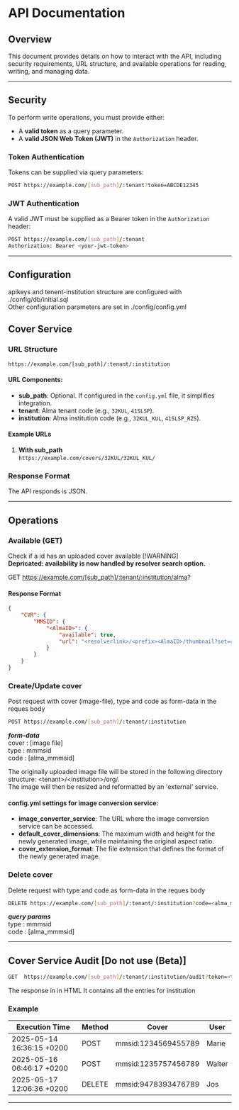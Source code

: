 # API Documentation

## Overview
This document provides details on how to interact with the API, including security requirements, URL structure, and available operations for reading, writing, and managing data.

---

## Security

To perform write operations, you must provide either:
- A **valid token** as a query parameter.
- A **valid JSON Web Token (JWT)** in the `Authorization` header.

### Token Authentication
Tokens can be supplied via query parameters:

```bash
POST https://example.com/[sub_path]/:tenant?token=ABCDE12345
```

### JWT Authentication
A valid JWT must be supplied as a Bearer token in the `Authorization` header:

```bash
POST https://example.com/[sub_path]/:tenant
Authorization: Bearer <your-jwt-token>
```
---

## Configuration

apikeys and tenent-institution structure are configured with ./config/db/initial.sql  
Other configuration parameters are set in ./config/config.yml


## Cover Service

### URL Structure
```plaintext
https://example.com/[sub_path]/:tenant/:institution
```

#### URL Components:
- **sub_path**: Optional. If configured in the `config.yml` file, it simplifies integration.
- **tenant**: Alma tenant code (e.g., `32KUL`, `41SLSP`).
- **institution**: Alma institution code (e.g., `32KUL_KUL`, `41SLSP_RZS`).


#### Example URLs
1. **With sub_path**  
   `https://example.com/covers/32KUL/32KUL_KUL/`  

### Response Format
The API responds is JSON.

---

## Operations
### Available (GET) 
Check if a id has an uploaded cover available
[!WARNING]  
**Depricated: availability is now handled by resolver search option.**

GET https://example.com/[sub_path]/:tenant/:institution/alma<AlmaID>? 

#### Response Format
```json
{
    "CVR": {
        "MMSID": {
            "<AlmaID>": {
                "available": true,
                "url": "<resolverlink>/<prefix><AlmaID>/thumbnail?set=covers"
            }
        }
    }
}
```

### Create/Update cover
Post request with cover (image-file), type and code as form-data in the reques body
```bash
POST https://example.com/[sub_path]/:tenant/:institution 
```
***form-data***  
cover : [image file]  
type : mmmsid    
code : [alma_mmmsid]  

The originally uploaded image file will be stored in the following directory structure: \<tenant>/\<institution>/org/.  
The image will then be resized and reformatted by an 'external' service. 
#### config.yml settings for image conversion service:
- **image_converter_service**: The URL where the image conversion service can be accessed.
- **default_cover_dimensions**: The maximum width and height for the newly generated image, while maintaining the original aspect ratio.
- **cover_extension_format**: The file extension that defines the format of the newly generated image.
### Delete cover
Delete request with type and code as form-data in the reques body
```bash
DELETE https://example.com/[sub_path]/:tenant/:institution?code=<alma_mmmsid>&type=<type> 
```
***query params***  
type : mmmsid   
code : [alma_mmmsid]

---

## Cover Service Audit [Do not use (Beta)]
```bash
GET  https://example.com/[sub_path]/:tenant/:institution/audit?token=<token with admin rights>
```
The response in in HTML
It contains all the entries for institution 


### Example 

| Execution Time            | Method | Cover               | User   |
|---------------------------|--------|---------------------|--------|
| 2025-05-14 16:36:15 +0200 | POST   | mmsid:1234569455789 | Marie  |
| 2025-05-16 06:46:17 +0200 | POST   | mmsid:1235757456789 | Walter |
| 2025-05-17 12:06:36 +0200 | DELETE | mmsid:9478393476789 | Jos    |


---